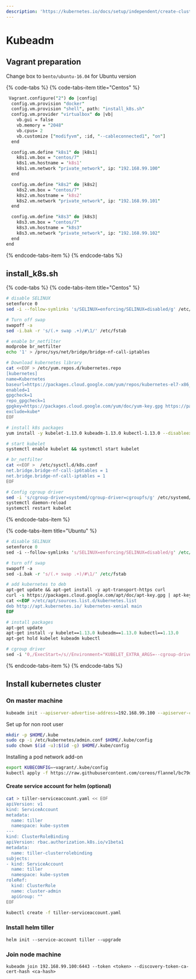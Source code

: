 ```yaml
---
description: 'https://kubernetes.io/docs/setup/independent/create-cluster-kubeadm/'
---
```


# Kubeadm

## Vagrant preparation

Change box to `bento/ubuntu-16.04` for Ubuntu version

{% code-tabs %}
{% code-tabs-item title="Centos" %}
```perl
 Vagrant.configure("2") do |config|
  config.vm.provision "docker"
  config.vm.provision "shell", path: "install_k8s.sh"
  config.vm.provider "virtualbox" do |vb|
    vb.gui = false
    vb.memory = "2048"
    vb.cpus= 2
    vb.customize ["modifyvm", :id, "--cableconnected1", "on"]
  end

  config.vm.define "k8s1" do |k8s1|
    k8s1.vm.box = "centos/7"
    k8s1.vm.hostname = 'k8s1'
    k8s1.vm.network "private_network", ip: "192.168.99.100"
  end

  config.vm.define "k8s2" do |k8s2|
    k8s2.vm.box = "centos/7"
    k8s2.vm.hostname = 'k8s2'
    k8s2.vm.network "private_network", ip: "192.168.99.101"
  end

  config.vm.define "k8s3" do |k8s3|
    k8s3.vm.box = "centos/7"
    k8s3.vm.hostname = "k8s3"
    k8s3.vm.network "private_network", ip: "192.168.99.102"
  end
end
```
{% endcode-tabs-item %}
{% endcode-tabs %}

## install\_k8s.sh

{% code-tabs %}
{% code-tabs-item title="Centos" %}
```bash
# disable SELINUX
setenforce 0
sed -i --follow-symlinks 's/SELINUX=enforcing/SELINUX=disabled/g' /etc/sysconfig/selinux

# Turn off swap
swapoff -a
sed -i.bak -r 's/(.+ swap .+)/#\1/' /etc/fstab

# enable br_netfilter
modprobe br_netfilter
echo '1' > /proc/sys/net/bridge/bridge-nf-call-iptables

# Download kubernetes library
cat <<EOF > /etc/yum.repos.d/kubernetes.repo
[kubernetes]
name=Kubernetes
baseurl=https://packages.cloud.google.com/yum/repos/kubernetes-el7-x86_64
enabled=1
gpgcheck=1
repo_gpgcheck=1
gpgkey=https://packages.cloud.google.com/yum/doc/yum-key.gpg https://packages.cloud.google.com/yum/doc/rpm-package-key.gpg
exclude=kube*
EOF

# install k8s packages
yum install -y kubelet-1.13.0 kubeadm-1.13.0 kubectl-1.13.0 --disableexcludes=kubernetes

# start kubelet
systemctl enable kubelet && systemctl start kubelet

# br_netfilter
cat <<EOF >  /etc/sysctl.d/k8s.conf
net.bridge.bridge-nf-call-ip6tables = 1
net.bridge.bridge-nf-call-iptables = 1
EOF

# Config cgroup driver
sed -i 's/cgroup-driver=systemd/cgroup-driver=cgroupfs/g' /etc/systemd/system/kubelet.service.d/10-kubeadm.conf
systemctl daemon-reload
systemctl restart kubelet
```
{% endcode-tabs-item %}

{% code-tabs-item title="Ubuntu" %}
```perl
# disable SELINUX
setenforce 0
sed -i --follow-symlinks 's/SELINUX=enforcing/SELINUX=disabled/g' /etc/sysconfig/selinux

# turn off swap
swapoff -a
sed -i.bak -r 's/(.+ swap .+)/#\1/' /etc/fstab

# add kubernetes to deb
apt-get update && apt-get install -y apt-transport-https curl
curl -s https://packages.cloud.google.com/apt/doc/apt-key.gpg | apt-key add -
cat <<EOF >/etc/apt/sources.list.d/kubernetes.list
deb http://apt.kubernetes.io/ kubernetes-xenial main
EOF

# install packages
apt-get update
apt-get install -y kubelet==1.13.0 kubeadm==1.13.0 kubectl==1.13.0
apt-get hold kubelet kubeadm kubectl

# cgroup driver
sed -i '0,/ExecStart=/s//Environment="KUBELET_EXTRA_ARGS=--cgroup-driver=cgroupfs"\n&/' /etc/systemd/system/kubelet.service.d/10-kubeadm.conf
```
{% endcode-tabs-item %}
{% endcode-tabs %}

## Install kubernetes cluster

### On master machine

```bash
kubeadm init --apiserver-advertise-address=192.168.99.100 --apiserver-cert-extra-sans=192.168.99.100 --node-name $(hostname -s) --kubernetes-version=1.13.0 --pod-network-cidr=10.244.0.0/16 --apiserver-bind-port=443
```

Set up for non root user

```bash
mkdir -p $HOME/.kube
sudo cp -i /etc/kubernetes/admin.conf $HOME/.kube/config
sudo chown $(id -u):$(id -g) $HOME/.kube/config
```

Installing a pod network add-on

```bash
export KUBECONFIG=~vagrant/.kube/config
kubectl apply -f https://raw.githubusercontent.com/coreos/flannel/bc79dd1505b0c8681ece4de4c0d86c5cd2643275/Documentation/kube-flannel.yml
```

#### Create service account for helm \(optional\)

```bash
cat > tiller-serviceaccount.yaml << EOF
apiVersion: v1
kind: ServiceAccount
metadata:
  name: tiller
  namespace: kube-system
---
kind: ClusterRoleBinding
apiVersion: rbac.authorization.k8s.io/v1beta1
metadata:
  name: tiller-clusterrolebinding
subjects:
- kind: ServiceAccount
  name: tiller
  namespace: kube-system
roleRef:
  kind: ClusterRole
  name: cluster-admin
  apiGroup: ""
EOF

kubectl create -f tiller-serviceaccount.yaml
```

### Install helm tiller

```text
helm init --service-account tiller --upgrade
```

### Join node machine

```
kubeadm join 192.168.99.100:6443 --token <token> --discovery-token-ca-cert-hash <ca-hash>
```



